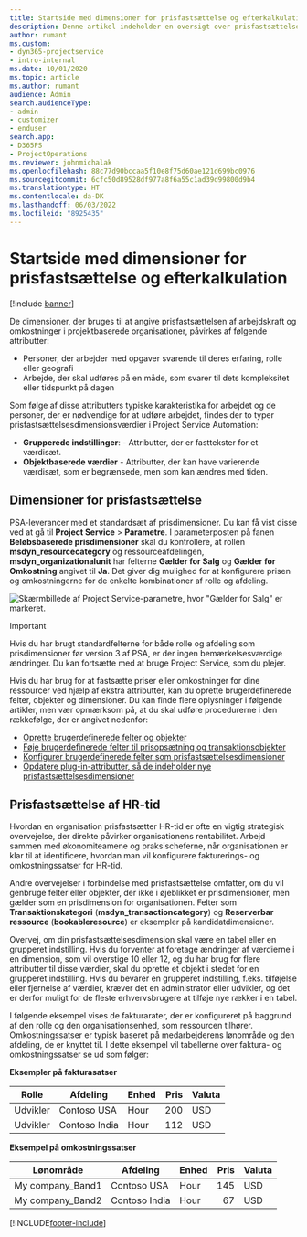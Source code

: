 ```yaml
---
title: Startside med dimensioner for prisfastsættelse og efterkalkulation
description: Denne artikel indeholder en oversigt over prisfastsættelsesdimensioner.
author: rumant
ms.custom:
- dyn365-projectservice
- intro-internal
ms.date: 10/01/2020
ms.topic: article
ms.author: rumant
audience: Admin
search.audienceType:
- admin
- customizer
- enduser
search.app:
- D365PS
- ProjectOperations
ms.reviewer: johnmichalak
ms.openlocfilehash: 88c77d90bccaa5f10e8f75d60ae121d699bc0976
ms.sourcegitcommit: 6cfc50d89528df977a8f6a55c1ad39d99800d9b4
ms.translationtype: HT
ms.contentlocale: da-DK
ms.lasthandoff: 06/03/2022
ms.locfileid: "8925435"
---
```

# <a name="pricing-and-costing-dimensions-home-page"></a>Startside med dimensioner for prisfastsættelse og efterkalkulation

[!include [banner](../includes/psa-now-project-operations.md)]

De dimensioner, der bruges til at angive prisfastsættelsen af arbejdskraft og omkostninger i projektbaserede organisationer, påvirkes af følgende attributter:

- Personer, der arbejder med opgaver svarende til deres erfaring, rolle eller geografi
- Arbejde, der skal udføres på en måde, som svarer til dets kompleksitet eller tidspunkt på dagen

Som følge af disse attributters typiske karakteristika for arbejdet og de personer, der er nødvendige for at udføre arbejdet, findes der to typer prisfastsættelsesdimensionsværdier i Project Service Automation: 

- **Grupperede indstillinger**: - Attributter, der er fasttekster for et værdisæt.
- **Objektbaserede værdier** - Attributter, der kan have varierende værdisæt, som er begrænsede, men som kan ændres med tiden.

## <a name="pricing-dimensions"></a>Dimensioner for prisfastsættelse

PSA-leverancer med et standardsæt af prisdimensioner. Du kan få vist disse ved at gå til **Project Service** > **Parametre**. I parameterposten på fanen **Beløbsbaserede prisdimensioner** skal du kontrollere, at rollen **msdyn_resourcecategory** og ressourceafdelingen, **msdyn_organizationalunit** har felterne **Gælder for Salg** og **Gælder for Omkostning** angivet til **Ja**. Det giver dig mulighed for at konfigurere prisen og omkostningerne for de enkelte kombinationer af rolle og afdeling.

![Skærmbillede af Project Service-parametre, hvor "Gælder for Salg" er markeret.](media/PS-OOB-parameters.png)

> [!IMPORTANT]
> Hvis du har brugt standardfelterne for både rolle og afdeling som prisdimensioner før version 3 af PSA, er der ingen bemærkelsesværdige ændringer. Du kan fortsætte med at bruge Project Service, som du plejer. 

Hvis du har brug for at fastsætte priser eller omkostninger for dine ressourcer ved hjælp af ekstra attributter, kan du oprette brugerdefinerede felter, objekter og dimensioner. Du kan finde flere oplysninger i følgende artikler, men vær opmærksom på, at du skal udføre procedurerne i den rækkefølge, der er angivet nedenfor:

- [Oprette brugerdefinerede felter og objekter](create-custom-fields-entities.md)
- [Føje brugerdefinerede felter til prisopsætning og transaktionsobjekter](field-references.md)
- [Konfigurer brugerdefinerede felter som prisfastsættelsesdimensioner ](set-up-pricing-dimensions.md)
- [Opdatere plug-in-attributter, så de indeholder nye prisfastsættelsesdimensioner](update-plug-in-attributes.md)

## <a name="pricing-human-resource-time"></a>Prisfastsættelse af HR-tid
Hvordan en organisation prisfastsætter HR-tid er ofte en vigtig strategisk overvejelse, der direkte påvirker organisationens rentabilitet. Arbejd sammen med økonomiteamene og praksischeferne, når organisationen er klar til at identificere, hvordan man vil konfigurere fakturerings- og omkostningssatser for HR-tid.

Andre overvejelser i forbindelse med prisfastsættelse omfatter, om du vil genbruge felter eller objekter, der ikke i øjeblikket er prisdimensioner, men gælder som en prisdimension for organisationen. Felter som **Transaktionskategori** (**msdyn_transactioncategory**) og **Reserverbar ressource** (**bookableresource**) er eksempler på kandidatdimensioner. 

Overvej, om din prisfastsættelsesdimension skal være en tabel eller en grupperet indstilling. Hvis du forventer at foretage ændringer af værdierne i en dimension, som vil overstige 10 eller 12, og du har brug for flere attributter til disse værdier, skal du oprette et objekt i stedet for en grupperet indstilling. Hvis du bevarer en grupperet indstilling, f.eks. tilføjelse eller fjernelse af værdier, kræver det en administrator eller udvikler, og det er derfor muligt for de fleste erhvervsbrugere at tilføje nye rækker i en tabel.

I følgende eksempel vises de fakturarater, der er konfigureret på baggrund af den rolle og den organisationsenhed, som ressourcen tilhører. Omkostningssatser er typisk baseret på medarbejderens lønområde og den afdeling, de er knyttet til. I dette eksempel vil tabellerne over faktura- og omkostningssatser se ud som følger:

**Eksempler på fakturasatser**

| Rolle        | Afdeling    |Enhed      |Pris      |Valuta  |
| ------------|-------------|----------|----------:|----------|
| Udvikler   | Contoso USA  |Hour | 200|USD     |
| Udvikler   | Contoso India |Hour|   112|USD     |


**Eksempel på omkostningssatser**

| Lønområde     | Afdeling    |Enhed      |Pris      |Valuta  |
| ----------------|-------------|----------|----------:|----------|
| My company_Band1 | Contoso USA  |Hour | 145|USD     |
| My company_Band2 | Contoso India |Hour|   67|USD     |


[!INCLUDE[footer-include](../includes/footer-banner.md)]
